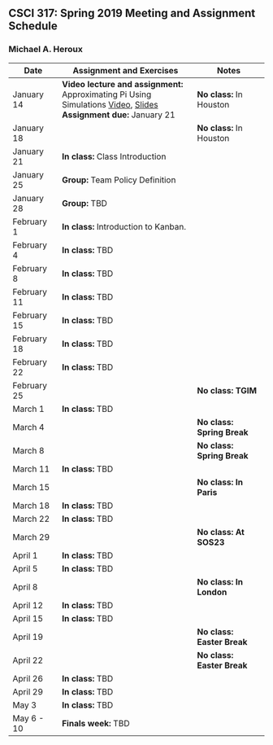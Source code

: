 ## CSCI 317: Spring 2019 Meeting and Assignment Schedule

### Michael A. Heroux



| **Date** | **Assignment and Exercises** | **Notes** |
| --- | --- | --- |
| January 14 | **Video lecture and assignment:** <br> Approximating Pi Using Simulations [Video](https://youtu.be/CGwoMEXqh7A), [Slides](https://maherou.github.io/files/CS317/ApproximatingPiUsingSimulations.pdf) <br> **Assignment due:** January 21| **No class:** In Houston |
| January 18 |  | **No class:** In Houston  |
| January 21 | **In class:** Class Introduction |   |
| January 25 | **Group:** Team Policy Definition |   |
| January 28 | **Group:** TBD |   |
| February 1 | **In class:** Introduction to Kanban. |   |
| February 4 | **In class:** TBD | |
| February 8 | **In class:** TBD | |
| February 11 | **In class:** TBD | |
| February 15 | **In class:** TBD | |
| February 18 | **In class:** TBD | |
| February 22 | **In class:** TBD | |
| February 25|   | **No class: TGIM**  |
| March 1 | **In class:** TBD | |
| March 4 |   | **No class: Spring Break** |
| March 8 |   | **No class: Spring Break** |
| March 11 | **In class:** TBD | |
| March 15 |   | **No class: In Paris**  |
| March 18 | **In class:** TBD | |
| March 22 | **In class:** TBD | |
| March 29 |   | **No class: At SOS23**  |
| April 1 | **In class:** TBD | |
| April 5 | **In class:** TBD | |
| April 8 |   | **No class: In London**  |
| April 12 | **In class:** TBD | |
| April 15 | **In class:** TBD | |
| April 19 |   | **No class: Easter Break**  |
| April 22 |   | **No class: Easter Break**  |
| April 26 | **In class:** TBD | |
| April 29 | **In class:** TBD | |
| May 3 | **In class:** TBD | |
| May 6 - 10 | **Finals week:** TBD | |

